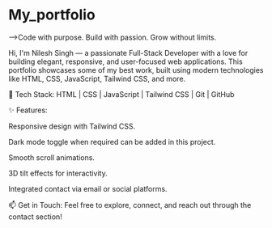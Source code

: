 # My_portfolio

-->Code with purpose. Build with passion. Grow without limits.

Hi, I'm Nilesh Singh — a passionate  Full-Stack Developer with a love for building elegant, responsive, and user-focused web applications.
This portfolio showcases some of my best work, built using modern technologies like HTML, CSS, JavaScript, Tailwind CSS, and more.

🔧 Tech Stack:
HTML | CSS | JavaScript | Tailwind CSS |  Git | GitHub

✨ Features:

Responsive design with Tailwind CSS.

Dark mode toggle when required can be added in this project.

Smooth scroll animations.

3D tilt effects for interactivity.

Integrated contact via email or social platforms.


📫 Get in Touch:
Feel free to explore, connect, and reach out through the contact section!
